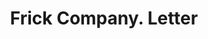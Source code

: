 ---
doi: 10.7916/D8GF25PN
date_other: '1899'
date_other_textual: '1899'
form: correspondence
genre:
- Letters (correspondence)
name:
- Frick Company
object_in_context_url: https://biggert.cul.columbia.edu/items/view/ave_biggert_01516
subject_hierarchical_geographic:
- Waynesboro, Pennsylvania, United States
subject_name:
- Frick Company
title: Frick Company. Letter
sort_title: Frick Company. Letter
call_number: ave_biggert_01516
coordinates:
- 39.75361111111111,-77.58194444444445
pid: ave_biggert_01516
identifiers: ave_biggert_01516
thumbnail: https://derivativo-2.library.columbia.edu/iiif/2/ldpd:344022/full/!256,256/0/native.jpg
permalink: /biggert/ave_biggert_01516/
layout: iiif-image-page
---